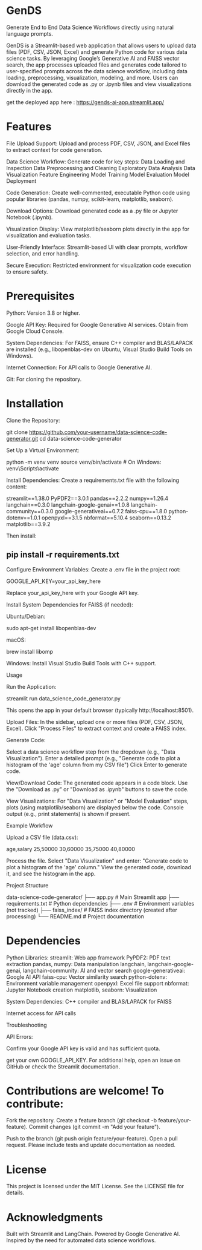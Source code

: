 # GenDS
Generate End to End Data Science Workflows directly using natural language prompts. 

GenDS is a Streamlit-based web application that allows users to upload data files (PDF, CSV, JSON, Excel) and generate Python code for various data science tasks. By leveraging Google’s Generative AI and FAISS vector search, the app processes uploaded files and generates code tailored to user-specified prompts across the data science workflow, including data loading, preprocessing, visualization, modeling, and more. Users can download the generated code as .py or .ipynb files and view visualizations directly in the app.

get the deployed app here : https://gends-ai-app.streamlit.app/

# Features

File Upload Support: Upload and process PDF, CSV, JSON, and Excel files to extract context for code generation.

Data Science Workflow: Generate code for key steps:
Data Loading and Inspection
Data Preprocessing and Cleaning
Exploratory Data Analysis
Data Visualization
Feature Engineering
Model Training
Model Evaluation
Model Deployment

Code Generation: Create well-commented, executable Python code using popular libraries (pandas, numpy, scikit-learn, matplotlib, seaborn).

Download Options: Download generated code as a .py file or Jupyter Notebook (.ipynb).

Visualization Display: View matplotlib/seaborn plots directly in the app for visualization and evaluation tasks.

User-Friendly Interface: Streamlit-based UI with clear prompts, workflow selection, and error handling.

Secure Execution: Restricted environment for visualization code execution to ensure safety.

# Prerequisites

Python: Version 3.8 or higher.

Google API Key: Required for Google Generative AI services. Obtain from Google Cloud Console.

System Dependencies: For FAISS, ensure C++ compiler and BLAS/LAPACK are installed (e.g., libopenblas-dev on Ubuntu, Visual Studio Build Tools on Windows).

Internet Connection: For API calls to Google Generative AI.

Git: For cloning the repository.

# Installation

Clone the Repository:

git clone https://github.com/your-username/data-science-code-generator.git
cd data-science-code-generator

Set Up a Virtual Environment:

python -m venv venv
source venv/bin/activate  # On Windows: venv\Scripts\activate

Install Dependencies: Create a requirements.txt file with the following content:

streamlit==1.38.0
PyPDF2==3.0.1
pandas==2.2.2
numpy==1.26.4
langchain==0.3.0
langchain-google-genai==1.0.8
langchain-community==0.3.0
google-generativeai==0.7.2
faiss-cpu==1.8.0
python-dotenv==1.0.1
openpyxl==3.1.5
nbformat==5.10.4
seaborn==0.13.2
matplotlib==3.9.2

Then install:

## pip install -r requirements.txt

Configure Environment Variables: Create a .env file in the project root:

GOOGLE_API_KEY=your_api_key_here

Replace your_api_key_here with your Google API key.

Install System Dependencies for FAISS (if needed):

Ubuntu/Debian:

sudo apt-get install libopenblas-dev

macOS:

brew install libomp

Windows: Install Visual Studio Build Tools with C++ support.

Usage


Run the Application:

streamlit run data_science_code_generator.py

This opens the app in your default browser (typically http://localhost:8501).



Upload Files:
In the sidebar, upload one or more files (PDF, CSV, JSON, Excel).
Click "Process Files" to extract context and create a FAISS index.

Generate Code:

Select a data science workflow step from the dropdown (e.g., "Data Visualization").
Enter a detailed prompt (e.g., "Generate code to plot a histogram of the 'age' column from my CSV file")
Click Enter to generate code.

View/Download Code:
The generated code appears in a code block.
Use the "Download as .py" or "Download as .ipynb" buttons to save the code.

View Visualizations:
For "Data Visualization" or "Model Evaluation" steps, plots (using matplotlib/seaborn) are displayed below the code.
Console output (e.g., print statements) is shown if present.

Example Workflow

Upload a CSV file (data.csv):

age,salary
25,50000
30,60000
35,75000
40,80000

Process the file.
Select "Data Visualization" and enter: "Generate code to plot a histogram of the 'age' column."
View the generated code, download it, and see the histogram in the app.

Project Structure

data-science-code-generator/
├── app.py                          # Main Streamlit app
├── requirements.txt                # Python dependencies
├── .env                            # Environment variables (not tracked)
├── faiss_index/                    # FAISS index directory (created after processing)
└── README.md                       # Project documentation

# Dependencies
Python Libraries:
streamlit: Web app framework
PyPDF2: PDF text extraction
pandas, numpy: Data manipulation
langchain, langchain-google-genai, langchain-community: AI and vector search
google-generativeai: Google AI API
faiss-cpu: Vector similarity search
python-dotenv: Environment variable management
openpyxl: Excel file support
nbformat: Jupyter Notebook creation
matplotlib, seaborn: Visualization

System Dependencies:
C++ compiler and BLAS/LAPACK for FAISS

Internet access for API calls

Troubleshooting


API Errors:

Confirm your Google API key is valid and has sufficient quota.

get your own GOOGLE_API_KEY.
For additional help, open an issue on GitHub or check the Streamlit documentation.

# Contributions are welcome! To contribute:

Fork the repository.
Create a feature branch (git checkout -b feature/your-feature).
Commit changes (git commit -m "Add your feature").

Push to the branch (git push origin feature/your-feature).
Open a pull request.
Please include tests and update documentation as needed.

# License
This project is licensed under the MIT License. See the LICENSE file for details.

# Acknowledgments

Built with Streamlit and LangChain.
Powered by Google Generative AI.
Inspired by the need for automated data science workflows.
